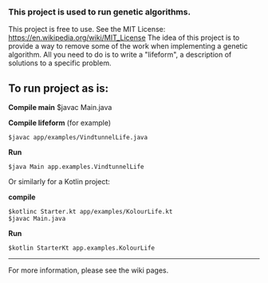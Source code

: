 
### This project is used to run genetic algorithms.
This project is free to use. See the MIT License: https://en.wikipedia.org/wiki/MIT_License
The idea of this project is to provide a way to remove some of the work when implementing a genetic algorithm.
All you need to do is to write a "lifeform", a description of solutions to a specific problem.

To run project as is:
-----------------------------------------------------------------------------------------
**Compile main**
	$javac Main.java
	
**Compile lifeform** (for example)

	$javac app/examples/VindtunnelLife.java 
	
**Run**

	$java Main app.examples.VindtunnelLife
	
Or similarly for a Kotlin project:

**compile**

	$kotlinc Starter.kt app/examples/KolourLife.kt
	$javac Main.java

**Run**

	$kotlin StarterKt app.examples.KolourLife

----------------------------------------------
For more information, please see the wiki pages.
